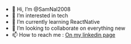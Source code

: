 - 👋 Hi, I’m @SamNal2008
- 👀 I’m interested in tech
- 🌱 I’m currently learning ReactNative
- 💞️ I’m looking to collaborate on everything new
- 📫 How to reach me : [On my linkedin page](https://www.linkedin.com/in/samy-nalbandian/)

<!---
SamNal2008/SamNal2008 is a ✨ special ✨ repository because its `README.md` (this file) appears on your GitHub profile.
You can click the Preview link to take a look at your changes.
--->
